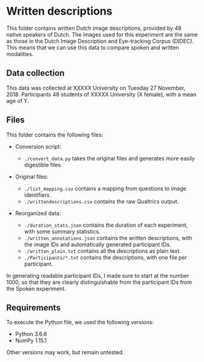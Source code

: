# Written descriptions

This folder contains written Dutch image descriptions, provided by 48 native speakers of Dutch.
The images used for this experiment are the same as those in the Dutch Image Description and Eye-tracking Corpus (DIDEC).
This means that we can use this data to compare spoken and written modalities.

## Data collection

This data was collected at XXXXX University on Tuesday 27 November, 2018.
Participants 48 students of XXXXX University (X female), with a mean age of Y.

## Files

This folder contains the following files:

* Conversion script:
    - `./convert_data.py` takes the original files and generates more easily digestible files.

* Original files:
    - `./list_mapping.csv` contains a mapping from questions to image identifiers.
    - `./writtendescriptions.csv` contains the raw Qualtrics output.

* Reorganized data:
    - `./duration_stats.json` contains the duration of each experiment, with some summary statistics.
    - `./written_annotations.json` contains the written descriptions, with the image IDs and automatically generated participant IDs.
    - `./written_plain.txt` contains all the descriptions as plain text.
    - `./Participants/*.txt` contains the descriptions, with one file per participant.

In generating readable participant IDs, I made sure to start at the number 1000,
so that they are clearly distinguishable from the participant IDs from the Spoken
experiment.

## Requirements

To execute the Python file, we used the following versions:

* Python 3.6.6
* NumPy 1.15.1

Other versions may work, but remain untested.

